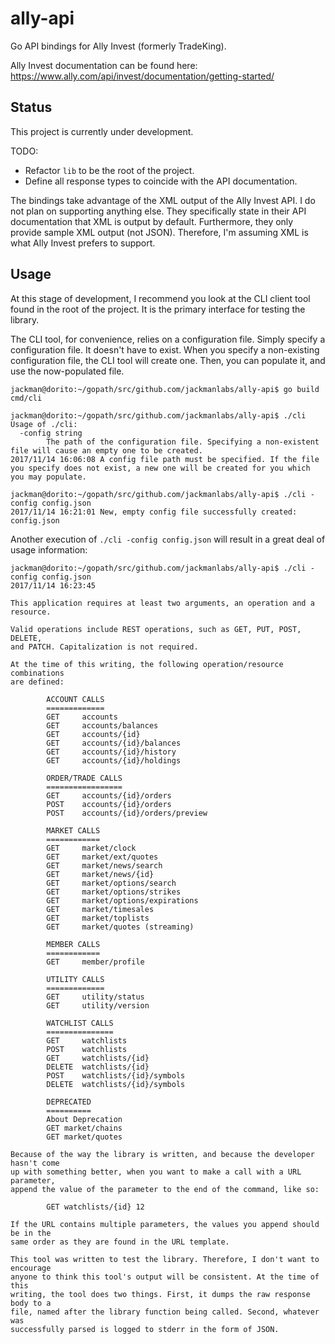 # ally-api

Go API bindings for Ally Invest (formerly TradeKing).

Ally Invest documentation can be found here: https://www.ally.com/api/invest/documentation/getting-started/

## Status

This project is currently under development.

TODO:
* Refactor `lib` to be the root of the project.
* Define all response types to coincide with the API documentation.

The bindings take advantage of the XML output of the Ally Invest API. I
do not plan on supporting anything else. They specifically state in
their API documentation that XML is output by default. Furthermore, they
only provide sample XML output (not JSON). Therefore, I'm assuming XML
is what Ally Invest prefers to support.

## Usage

At this stage of development, I recommend you look at the CLI client
tool found in the root of the project. It is the primary interface for
testing the library.

The CLI tool, for convenience, relies on a configuration file. Simply specify a
configuration file. It doesn't have to exist. When you specify a non-existing
configuration file, the CLI tool will create one. Then, you can populate it, and
use the now-populated file.

```
jackman@dorito:~/gopath/src/github.com/jackmanlabs/ally-api$ go build cmd/cli

jackman@dorito:~/gopath/src/github.com/jackmanlabs/ally-api$ ./cli 
Usage of ./cli:
  -config string
        The path of the configuration file. Specifying a non-existent file will cause an empty one to be created.
2017/11/14 16:06:08 A config file path must be specified. If the file you specify does not exist, a new one will be created for you which you may populate.

jackman@dorito:~/gopath/src/github.com/jackmanlabs/ally-api$ ./cli -config config.json
2017/11/14 16:21:01 New, empty config file successfully created: config.json
```

Another execution of `./cli -config config.json` will result in a great deal of
usage information:

```
jackman@dorito:~/gopath/src/github.com/jackmanlabs/ally-api$ ./cli -config config.json
2017/11/14 16:23:45 

This application requires at least two arguments, an operation and a
resource.

Valid operations include REST operations, such as GET, PUT, POST, DELETE,
and PATCH. Capitalization is not required.

At the time of this writing, the following operation/resource combinations
are defined:

        ACCOUNT CALLS
        =============
        GET     accounts
        GET     accounts/balances
        GET     accounts/{id}
        GET     accounts/{id}/balances
        GET     accounts/{id}/history
        GET     accounts/{id}/holdings

        ORDER/TRADE CALLS
        =================
        GET     accounts/{id}/orders
        POST    accounts/{id}/orders
        POST    accounts/{id}/orders/preview

        MARKET CALLS
        ============
        GET     market/clock
        GET     market/ext/quotes
        GET     market/news/search
        GET     market/news/{id}
        GET     market/options/search
        GET     market/options/strikes
        GET     market/options/expirations
        GET     market/timesales
        GET     market/toplists
        GET     market/quotes (streaming)

        MEMBER CALLS
        ============
        GET     member/profile

        UTILITY CALLS
        =============
        GET     utility/status
        GET     utility/version

        WATCHLIST CALLS
        ===============
        GET     watchlists
        POST    watchlists
        GET     watchlists/{id}
        DELETE  watchlists/{id}
        POST    watchlists/{id}/symbols
        DELETE  watchlists/{id}/symbols

        DEPRECATED
        ==========
        About Deprecation
        GET market/chains
        GET market/quotes

Because of the way the library is written, and because the developer hasn't come
up with something better, when you want to make a call with a URL parameter,
append the value of the parameter to the end of the command, like so:

        GET watchlists/{id} 12

If the URL contains multiple parameters, the values you append should be in the
same order as they are found in the URL template.

This tool was written to test the library. Therefore, I don't want to encourage
anyone to think this tool's output will be consistent. At the time of this
writing, the tool does two things. First, it dumps the raw response body to a
file, named after the library function being called. Second, whatever was
successfully parsed is logged to stderr in the form of JSON.

```